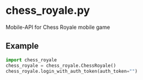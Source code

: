 # chess_royale.py
Mobile-API for Chess Royale mobile game

## Example
```python
import chess_royale
chess_royale = chess_royale.ChessRoyale()
chess_royale.login_with_auth_token(auth_token="")
```
